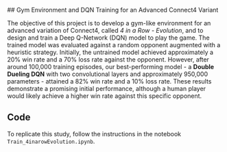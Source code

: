 ## Gym Environment and DQN Training for an Advanced Connect4 Variant

The objective of this project is to develop a gym-like environment for an advanced variation of Connect4, called _4 in a Row - Evolution_, and to design and train a Deep Q-Network (DQN) model to play the game. The trained model was evaluated against a random opponent augmented with a heuristic strategy. Initially, the untrained model achieved approximately a 20% win rate and a 70% loss rate against the opponent. However, after around 100,000 training episodes, our best-performing model - a **Double Dueling DQN** with two convolutional layers and approximately 950,000 parameters - attained a 82% win rate and a 10% loss rate. These results demonstrate a promising initial performance, although a human player would likely achieve a higher win rate against this specific opponent.

## Code

To replicate this study, follow the instructions in the notebook `Train_4inarowEvolution.ipynb`.
